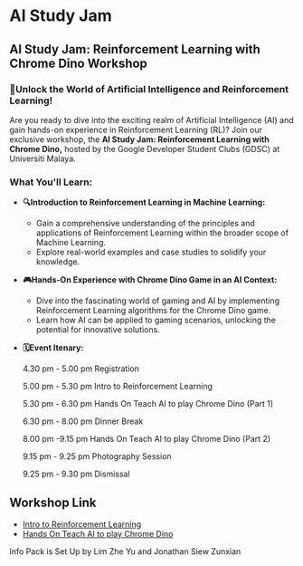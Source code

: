# AI Study Jam

## AI Study Jam: Reinforcement Learning with Chrome Dino Workshop

### 🚀Unlock the World of Artificial Intelligence and Reinforcement Learning!

Are you ready to dive into the exciting realm of Artificial Intelligence (AI) and gain hands-on experience in Reinforcement Learning (RL)? Join our exclusive workshop, the **AI Study Jam: Reinforcement Learning with Chrome Dino,** hosted by the Google Developer Student Clubs (GDSC) at Universiti Malaya.

### What You'll Learn:

- **🔍Introduction to Reinforcement Learning in Machine Learning:**
  * Gain a comprehensive understanding of the principles and applications of Reinforcement Learning within the broader scope of Machine Learning.
  * Explore real-world examples and case studies to solidify your knowledge.

- **🎮Hands-On Experience with Chrome Dino Game in an AI Context:**
  * Dive into the fascinating world of gaming and AI by implementing Reinforcement Learning algorithms for the Chrome Dino game.
  * Learn how AI can be applied to gaming scenarios, unlocking the potential for innovative solutions.

- **🗓️Event Itenary:**

  4.30 pm - 5.00 pm
    Registration

  5.00 pm - 5.30 pm
    Intro to Reinforcement Learning
  
  5.30 pm - 6.30 pm
    Hands On Teach AI to play Chrome Dino (Part 1)

  6.30 pm - 8.00 pm
    Dinner Break
  
  8.00 pm -9.15 pm
    Hands On Teach AI to play Chrome Dino (Part 2)
  
  9.15 pm - 9.25 pm
    Photography Session

  9.25 pm - 9.30 pm
    Dismissal

## Workshop Link
* [Intro to Reinforcement Learning](./IntroToRL/README.md)
* [Hands On Teach AI to play Chrome Dino](./HandsOnChromeDino/README.md)

Info Pack is Set Up by Lim Zhe Yu and Jonathan Siew Zunxian

  


